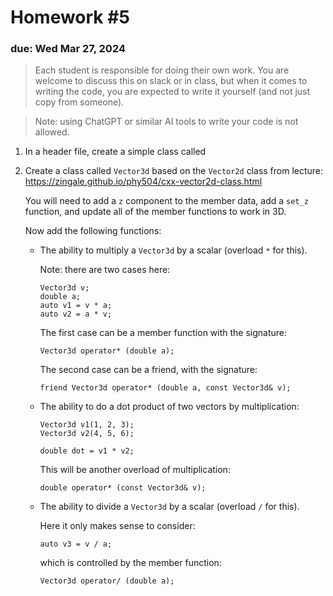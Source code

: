 # Homework #5

### due: Wed Mar 27, 2024

> Each student is responsible for doing their own work.  You are welcome to
> discuss this on slack or in class, but when it comes to writing the code,
> you are expected to write it yourself (and not just copy from someone).

> Note: using ChatGPT or similar AI tools to write your code is not allowed.

1. In a header file, create a simple class called




2. Create a class called `Vector3d` based on the `Vector2d` class from lecture:
   https://zingale.github.io/phy504/cxx-vector2d-class.html

   You will need to add a `z` component to the member data, add a
   `set_z` function, and update all of the member functions to work in
   3D.

   Now add the following functions:

   * The ability to multiply a `Vector3d` by a scalar (overload `*` for this).

     Note: there are two cases here:

     ```
     Vector3d v;
     double a;
     auto v1 = v * a;
     auto v2 = a * v;
     ```

     The first case can be a member function with the signature:

     ```
     Vector3d operator* (double a);
     ```

     The second case can be a friend, with the signature:

     ```
     friend Vector3d operator* (double a, const Vector3d& v);
     ```

   * The ability to do a dot product of two vectors by multiplication:

     ```
     Vector3d v1(1, 2, 3);
     Vector3d v2(4, 5, 6);

     double dot = v1 * v2;
     ```

     This will be another overload of multiplication:

     ```
     double operator* (const Vector3d& v);
     ```

   * The ability to divide a `Vector3d` by a scalar (overload `/` for this).

     Here it only makes sense to consider:

     ```
     auto v3 = v / a;
     ```

     which is controlled by the member function:

     ```
     Vector3d operator/ (double a);
     ```
